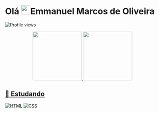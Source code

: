 <h1 align="left">Olá <img src="https://raw.githubusercontent.com/kaueMarques/kaueMarques/master/hi.gif" height="30px">Emmanuel Marcos de Oliveira</h1>
<p align="left"> <img src="https://komarev.com/ghpvc/?username=emmanuelmarcosdeoliveira&color=yellow" alt="Profile views" /> </p>

<div align="center"> 
  <a href="https://github.com/emmanuelmarcosdeoliveira"/>
  <img height="160em"src="https://github-readme-stats.vercel.app/api?  username=emmanuelmarcosdeoliveira&show_icons=true&theme=tokyonight&include_all_commits=true&count_private=true"/>
  <img height="160em" src="https://github-readme-stats.vercel.app/api/top-langs/?username=emmanuelmarcosdeoliveira&layout=compact&langs_count=7&theme=tokyonight"/>
</div>

## 📓 Estudando

![HTML](https://img.shields.io/badge/HTML5-E34F26?style=for-the-badge&logo=html5&logoColor=white)
![CSS](https://img.shields.io/badge/CSS3-1572B6?style=for-the-badge&logo=css3&logoColor=white)


